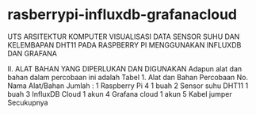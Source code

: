 # rasberrypi-influxdb-grafanacloud
UTS ARSITEKTUR KOMPUTER 
VISUALISASI DATA SENSOR SUHU DAN KELEMBAPAN DHT11 PADA RASPBERRY PI MENGGUNAKAN INFLUXDB DAN GRAFANA

II.	ALAT BAHAN YANG DIPERLUKAN DAN DIGUNAKAN 
Adapun alat dan bahan dalam percobaan ini adalah 
Tabel  1.  Alat dan Bahan Percobaan 
No. 	Nama Alat/Bahan 	Jumlah :
1 	Raspberry Pi 4 	1 buah 
2 	Sensor suhu DHT11 	1 buah 
3 	InfluxDB Cloud 	1 akun 
4  	Grafana cloud 	1 akun 
5 	Kabel jumper 	Secukupnya 
 



